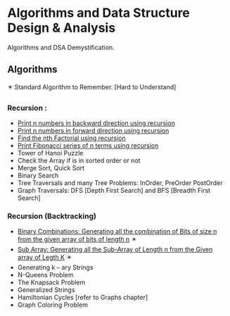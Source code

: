 # Algorithms and Data Structure Design & Analysis
Algorithms and DSA Demystification.

## Algorithms
:eight_pointed_black_star: Standard Algorithm to Remember. [Hard to Understand]
### Recursion : 
+ [Print n numbers in backward direction using recursion](https://github.com/white-parrot/dsa-algo-turtle/blob/master/algo%26dsa-turtle/src/com/runtimeturtle/algo/recursion/PrintTheNumbersInBackwardDirection.java)
+ [Print n numbers in forward direction using recursion](https://github.com/white-parrot/dsa-algo-turtle/blob/master/algo%26dsa-turtle/src/com/runtimeturtle/algo/recursion/PrintTheNumbersInForwardDirection.java)
+ [Find the nth Factorial using recursion](https://github.com/white-parrot/dsa-algo-turtle/blob/master/algo%26dsa-turtle/src/com/runtimeturtle/algo/recursion/PrintANthTermOfFibonacci.java)
+ [Print Fibonacci series of n terms using recursion](https://github.com/white-parrot/dsa-algo-turtle/blob/master/algo%26dsa-turtle/src/com/runtimeturtle/algo/recursion/PrintAFibonacciUptoNthTerm.java)
+ Tower of Hanoi Puzzle
+ Check the Array if is in sorted order or not
+ Merge Sort, Quick Sort
+ Binary Search
+ Tree Traversals and many Tree Problems: InOrder, PreOrder PostOrder
+ Graph Traversals: DFS [Depth First Search] and BFS [Breadth First Search]
  
### Recursion (Backtracking)
+ [Binary Combinations: Generating all the combination of Bits of size n from the given array of bits of length n](https://github.com/white-parrot/dsa-algo-turtle/blob/master/algo%26dsa-turtle/src/com/runtimeturtle/algo/recursion/PintAllTheCombinationOfNBits.java)   :eight_pointed_black_star:
+ [Sub Array: Generating all the Sub-Array of Length n from the Given array of Legth K](https://github.com/white-parrot/dsa-algo-turtle/blob/master/algo%26dsa-turtle/src/com/runtimeturtle/algo/recursion/FindAllTheSubArrayOfLengthNFromArrayOfLengthK.java)   :eight_pointed_black_star:
+ Generating k – ary Strings
+ N-Queens Problem
+ The Knapsack Problem
+ Generalized Strings
+ Hamiltonian Cycles [refer to Graphs chapter]
+ Graph Coloring Problem
